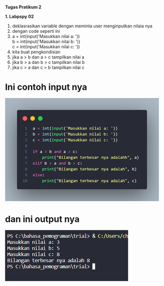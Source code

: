  **Tugas Pratikum 2**
 
**1. Labpspy 02**

1. deklasrasikan variable dengan meminta user menginputkan nilaia nya
2. dengan code seperti ini
3. a = int(input('Masukkan nilai a: '))<br>
b = int(input('Masukkan nilai b: '))<br>
c = int(input('Masukkan nilai c: '))
4. kita buat pengkondisian
5. jika a > b dan a > c tampilkan nilai a
6. jika b > a dan b > c tampilkan nilai b
7. jika c > a dan c > b tampilkan nilai c
 
# Ini contoh input nya

 ![](ff.png)
 
# dan ini output nya 

![](gg.png)